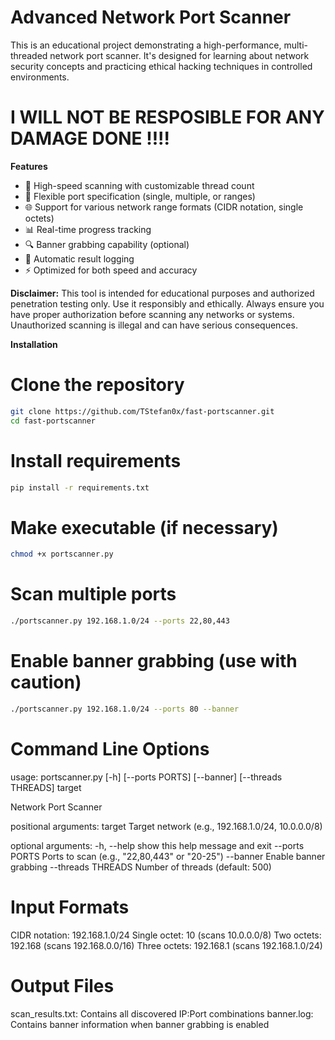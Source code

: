 # Advanced Network Port Scanner

This is an educational project demonstrating a high-performance, multi-threaded network port scanner. It's designed for learning about network security concepts and practicing ethical hacking techniques in controlled environments.
# I WILL NOT BE RESPOSIBLE FOR ANY DAMAGE DONE !!!!

**Features**

* 🚀 High-speed scanning with customizable thread count
* 🎯 Flexible port specification (single, multiple, or ranges)
* 🌐 Support for various network range formats (CIDR notation, single octets)
* 📊 Real-time progress tracking
* 🔍 Banner grabbing capability (optional)
* 💾 Automatic result logging
* ⚡ Optimized for both speed and accuracy

**Disclaimer:** This tool is intended for educational purposes and authorized penetration testing only.  Use it responsibly and ethically. Always ensure you have proper authorization before scanning any networks or systems. Unauthorized scanning is illegal and can have serious consequences.

**Installation**
# Clone the repository
```bash
git clone https://github.com/TStefan0x/fast-portscanner.git
cd fast-portscanner
```
# Install requirements
```bash
pip install -r requirements.txt
```
# Make executable (if necessary)
```bash
chmod +x portscanner.py
```
# Scan multiple ports
```bash
./portscanner.py 192.168.1.0/24 --ports 22,80,443
```
# Enable banner grabbing (use with caution)
```bash
./portscanner.py 192.168.1.0/24 --ports 80 --banner
```
# Command Line Options

usage: portscanner.py [-h] [--ports PORTS] [--banner] [--threads THREADS] target

Network Port Scanner

positional arguments:
  target           Target network (e.g., 192.168.1.0/24, 10.0.0.0/8)

optional arguments:
  -h, --help       show this help message and exit
  --ports PORTS    Ports to scan (e.g., "22,80,443" or "20-25")
  --banner         Enable banner grabbing
  --threads THREADS  Number of threads (default: 500)

# Input Formats

CIDR notation: 192.168.1.0/24
Single octet: 10 (scans 10.0.0.0/8)
Two octets: 192.168 (scans 192.168.0.0/16)
Three octets: 192.168.1 (scans 192.168.1.0/24)
# Output Files

scan_results.txt: Contains all discovered IP:Port combinations
banner.log: Contains banner information when banner grabbing is enabled
